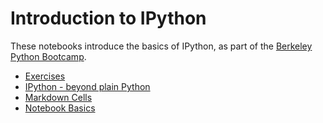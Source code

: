 Introduction to IPython
=======================

These notebooks introduce the basics of IPython, as part of the [Berkeley Python
Bootcamp](http://pythonbootcamp.info).


* [Exercises](http://raw.github.com/profjsb/python-bootcamp/master/Lectures/04_IPythonNotebookIntroduction/Exercises.ipynb)
* [IPython - beyond plain Python](http://raw.github.com/profjsb/python-bootcamp/master/Lectures/04_IPythonNotebookIntroduction/IPython%20-%20beyond%20plain%20Python.ipynb)
* [Markdown Cells](http://raw.github.com/profjsb/python-bootcamp/master/Lectures/04_IPythonNotebookIntroduction/Markdown%20Cells.ipynb)
* [Notebook Basics](http://raw.github.com/profjsb/python-bootcamp/master/Lectures/04_IPythonNotebookIntroduction/Notebook%20Basics.ipynb)
